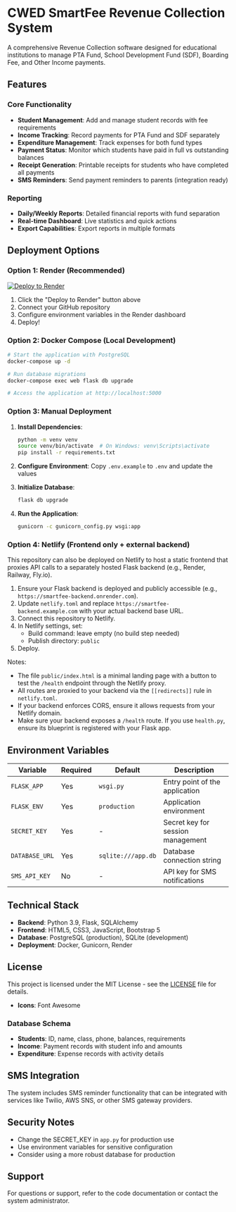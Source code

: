 # CWED SmartFee Revenue Collection System

A comprehensive Revenue Collection software designed for educational institutions to manage PTA Fund, School Development Fund (SDF), Boarding Fee, and Other Income payments.

## Features

### Core Functionality
- **Student Management**: Add and manage student records with fee requirements
- **Income Tracking**: Record payments for PTA Fund and SDF separately
- **Expenditure Management**: Track expenses for both fund types
- **Payment Status**: Monitor which students have paid in full vs outstanding balances
- **Receipt Generation**: Printable receipts for students who have completed all payments
- **SMS Reminders**: Send payment reminders to parents (integration ready)

### Reporting
- **Daily/Weekly Reports**: Detailed financial reports with fund separation
- **Real-time Dashboard**: Live statistics and quick actions
- **Export Capabilities**: Export reports in multiple formats

## Deployment Options

### Option 1: Render (Recommended)

[![Deploy to Render](https://render.com/images/deploy-to-render-button.svg)](https://render.com/deploy?repo=https://github.com/yourusername/smartfee-revenue)

1. Click the "Deploy to Render" button above
2. Connect your GitHub repository
3. Configure environment variables in the Render dashboard
4. Deploy!

### Option 2: Docker Compose (Local Development)

```bash
# Start the application with PostgreSQL
docker-compose up -d

# Run database migrations
docker-compose exec web flask db upgrade

# Access the application at http://localhost:5000
```

### Option 3: Manual Deployment

1. **Install Dependencies**:
   ```bash
   python -m venv venv
   source venv/bin/activate  # On Windows: venv\Scripts\activate
   pip install -r requirements.txt
   ```

2. **Configure Environment**:
   Copy `.env.example` to `.env` and update the values

3. **Initialize Database**:
   ```bash
   flask db upgrade
   ```

4. **Run the Application**:
   ```bash
   gunicorn -c gunicorn_config.py wsgi:app
   ```

### Option 4: Netlify (Frontend only + external backend)

This repository can also be deployed on Netlify to host a static frontend that proxies API calls to a separately hosted Flask backend (e.g., Render, Railway, Fly.io).

1. Ensure your Flask backend is deployed and publicly accessible (e.g., `https://smartfee-backend.onrender.com`).
2. Update `netlify.toml` and replace `https://smartfee-backend.example.com` with your actual backend base URL.
3. Connect this repository to Netlify.
4. In Netlify settings, set:
   - Build command: leave empty (no build step needed)
   - Publish directory: `public`
5. Deploy.

Notes:
- The file `public/index.html` is a minimal landing page with a button to test the `/health` endpoint through the Netlify proxy.
- All routes are proxied to your backend via the `[[redirects]]` rule in `netlify.toml`.
- If your backend enforces CORS, ensure it allows requests from your Netlify domain.
- Make sure your backend exposes a `/health` route. If you use `health.py`, ensure its blueprint is registered with your Flask app.

## Environment Variables

| Variable | Required | Default | Description |
|----------|----------|---------|-------------|
| `FLASK_APP` | Yes | `wsgi.py` | Entry point of the application |
| `FLASK_ENV` | Yes | `production` | Application environment |
| `SECRET_KEY` | Yes | - | Secret key for session management |
| `DATABASE_URL` | Yes | `sqlite:///app.db` | Database connection string |
| `SMS_API_KEY` | No | - | API key for SMS notifications |

## Technical Stack

- **Backend**: Python 3.9, Flask, SQLAlchemy
- **Frontend**: HTML5, CSS3, JavaScript, Bootstrap 5
- **Database**: PostgreSQL (production), SQLite (development)
- **Deployment**: Docker, Gunicorn, Render

## License

This project is licensed under the MIT License - see the [LICENSE](LICENSE) file for details.
- **Icons**: Font Awesome

### Database Schema
- **Students**: ID, name, class, phone, balances, requirements
- **Income**: Payment records with student info and amounts
- **Expenditure**: Expense records with activity details

## SMS Integration

The system includes SMS reminder functionality that can be integrated with services like Twilio, AWS SNS, or other SMS gateway providers.

## Security Notes

- Change the SECRET_KEY in `app.py` for production use
- Use environment variables for sensitive configuration
- Consider using a more robust database for production

## Support

For questions or support, refer to the code documentation or contact the system administrator.
